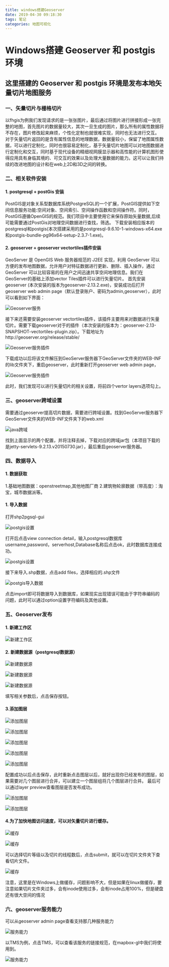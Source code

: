 ```yaml
---
title: windows搭建Geoserver
date: 2019-04-30 09:18:30
tags: 笔记
categories: 地图可视化
---
```

# Windows搭建 Geoserver 和 postgis 环境

## 这里搭建的 Geoserver 和 postgis 环境是发布本地矢量切片地图服务

### 一、矢量切片与栅格切片

以fhgis为例我们发现请求的是一张张图片，最后通过将图片进行拼接形成一张完整的地图，首先图片的数据量较大，其次一旦生成的图片，那么所有的属性数据将不存在，图片修改起来麻烦，个性化定制也就很难实现，同时也无法进行交互。
对于矢量切片返回的是含有属性信息的地理数据，数据量较小，保留了地图属性数据，可以进行定制化，同时也很容易定制化，基于矢量切片地图可以对地图数据进行定制化和交互，同时基于现代设备的精细视网膜显示器和高性能的计算机图形使得应用具有身临其境的、可交互的效果以及处理大量数据的能力。这可以让我们持续的改进地图的设计和在web上2D和3D之间的转换。

### 二、相关软件安装

#### 1. postgresql + postGis 安装

PostGIS是对象关系型数据库系统PostgreSQL的一个扩展，PostGIS提供如下空间信息服务功能:空间对象、空间索引、空间操作函数和空间操作符。同时，PostGIS遵循OpenGIS的规范。我们项目中主要使用它来保存原始矢量数据,后续可能需要通过PostGis对地理空间数据进行查找，筛选。
下载安装相应版本的postgresql和postgis(本次搭建采用的是postgresql-9.6.10-1-windows-x64.exe和postgis-bundle-pg96x64-setup-2.3.7-1.exe)。

#### 2. geoserver + geoserver vectortiles插件安装

 GeoServer 是 OpenGIS Web 服务器规范的 J2EE 实现，利用 GeoServer 可以方便的发布地图数据，允许用户对特征数据进行更新、删除、插入操作，通过 GeoServer 可以比较容易的在用户之间迅速共享空间地理信息。我们在GeoServer的基础上添加vector Tiles插件可以进行矢量切片。
首先安装geoserver (本次安装的版本为geoserver-2.13.2.exe)，安装成功后打开geoserver web admin page（默认登录账户、密码为admin,geoserver），此时可以看到如下界面：

![Geoserver服务](Geoserver.png)

接下来还需要安装geoserver vectortiles插件，该插件主要用来对数据进行矢量切片。需要下载geoserver对于的插件（本次安装的版本为：geoserver-2.13-SNAPSHOT-vectortiles-plugin.zip）。下载地址为http://geoserver.org/release/stable/

![Geoserver服务插件](geoserver-plugin.png)

下载成功以后将该文件解压到GeoServer服务器下GeoServer文件夹的WEB-INF的lib文件夹下，重启geoserver，此时重新打开geoserver web admin page，

![Geoserver服务插件](geoser-plu-set.png)

此时，我们发现可以进行矢量切片的相关设置，将前四个vertor layers选项勾上。

### 三、geoserver跨域设置

需要通过geoserver提高切片数据，需要进行跨域设置。找到GeoServer服务器下GeoServer文件夹的WEB-INF文件夹下的web.xml

![java跨域](xml.png)

找到上面显示的两个配置，并将注释去掉，下载对应的跨域jar包（本项目下载的是jetty-servlets-9.2.13.v20150730.jar），最后重启geoserver服务器。

### 四、数据导入

#### 1. 数据获取
1.基础地图数据：openstreetmap,其他地图厂商
2.建筑物轮廓数据（带高度）：淘宝，城市数据派等。

#### 1. 导入数据

打开shp2pgsql-gui

![postgis设置](postgis.jpg)

打开后点击view connection detail，输入postgresql数据库username,password，serverhost,Database名称后点击ok，此时数据库连接成功。

![postgis设置](postgis-set.jpg)

接下来导入.shp数据，点击add files，选择相应的.shp文件

![postgis导入数据](postgis-data.jpg)

点击import即可将数据导入到数据库，如果现实出现错误可能由于字符串编码的问题，此时可以通过option设置字符编码及其他设置。

### 五、Geoserver发布

#### 1. 新建工作区

![新建工作区](geoserver-new.jpg)

#### 2. 新建数据源（postgresql数据源）

![新建数据源](geoserver-dta.jpg)

![新建数据源](geo-postgis.jpg)

![新建数据源](geoser-postgis-set.jpg)

填写相关参数后，点击保存按钮。

#### 3.添加图层

![添加图层](geoser-layer.jpg)

![添加图层](geoserver-layer-set.jpg)

![添加图层](geoserver-configure.jpg)

![添加图层](geoserver-configu.jpg)

![添加图层](geoser-configure1.jpg)

配置成功以后点击保存，此时重新点击图层以后，就好出现你已经发布的图层，如果需要对几个图层进行合并，可以建立一个图层组将几个图层进行合并。
最后可以通过layer preview查看图层是否发布成功。

![添加图层](layer-preview.jpg)

![添加图层](view-layer.jpg)

#### 4.为了加快地图访问速度，可以对矢量切片进行缓存。

![缓存](cache-layer.jpg)

![缓存](cachelayer1.jpg)

可以选择切片等级以及切片的线程数后，点击submit，就可以在切片文件夹下查看切片文件。

![缓存](cache-layer2.jpg)

注意，这里是在Windows上做缓存，问题影响不大，但是如果在linux做缓存，要注意如果切片文件夹过多，会有inode使用过多，会有inode占用100%，但是硬盘还有很大空间的情况

### 六、geoserver服务能力

可以从geoserver admin page查看支持那几种服务能力

![服务能力](ability.jpg)

以TMS为例，点击TMS，可以查看该服务的链接规范，在mapbox-gl中我们将使用到。

![服务能力](ability2.jpg)